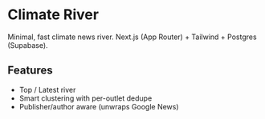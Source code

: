 # Climate River

Minimal, fast climate news river. Next.js (App Router) + Tailwind + Postgres (Supabase).

## Features
- Top / Latest river
- Smart clustering with per-outlet dedupe
- Publisher/author aware (unwraps Google News)
